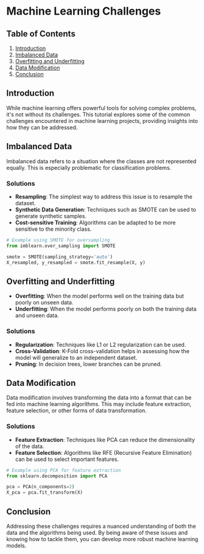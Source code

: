 # Machine Learning Challenges

## Table of Contents

1. [Introduction](#introduction)
2. [Imbalanced Data](#imbalanced-data)
3. [Overfitting and Underfitting](#overfitting-and-underfitting)
4. [Data Modification](#data-modification)
5. [Conclusion](#conclusion)

## Introduction

While machine learning offers powerful tools for solving complex problems, it's not without its challenges. This tutorial explores some of the common challenges encountered in machine learning projects, providing insights into how they can be addressed.

## Imbalanced Data

Imbalanced data refers to a situation where the classes are not represented equally. This is especially problematic for classification problems.

### Solutions

- **Resampling**: The simplest way to address this issue is to resample the dataset.
- **Synthetic Data Generation**: Techniques such as SMOTE can be used to generate synthetic samples.
- **Cost-sensitive Training**: Algorithms can be adapted to be more sensitive to the minority class.

```python
# Example using SMOTE for oversampling
from imblearn.over_sampling import SMOTE

smote = SMOTE(sampling_strategy='auto')
X_resampled, y_resampled = smote.fit_resample(X, y)
```

## Overfitting and Underfitting

- **Overfitting**: When the model performs well on the training data but poorly on unseen data.
- **Underfitting**: When the model performs poorly on both the training data and unseen data.

### Solutions

- **Regularization**: Techniques like L1 or L2 regularization can be used.
- **Cross-Validation**: K-Fold cross-validation helps in assessing how the model will generalize to an independent dataset.
- **Pruning**: In decision trees, lower branches can be pruned.

## Data Modification

Data modification involves transforming the data into a format that can be fed into machine learning algorithms. This may include feature extraction, feature selection, or other forms of data transformation.

### Solutions

- **Feature Extraction**: Techniques like PCA can reduce the dimensionality of the data.
- **Feature Selection**: Algorithms like RFE (Recursive Feature Elimination) can be used to select important features.

```python
# Example using PCA for feature extraction
from sklearn.decomposition import PCA

pca = PCA(n_components=2)
X_pca = pca.fit_transform(X)
```

## Conclusion

Addressing these challenges requires a nuanced understanding of both the data and the algorithms being used. By being aware of these issues and knowing how to tackle them, you can develop more robust machine learning models.
